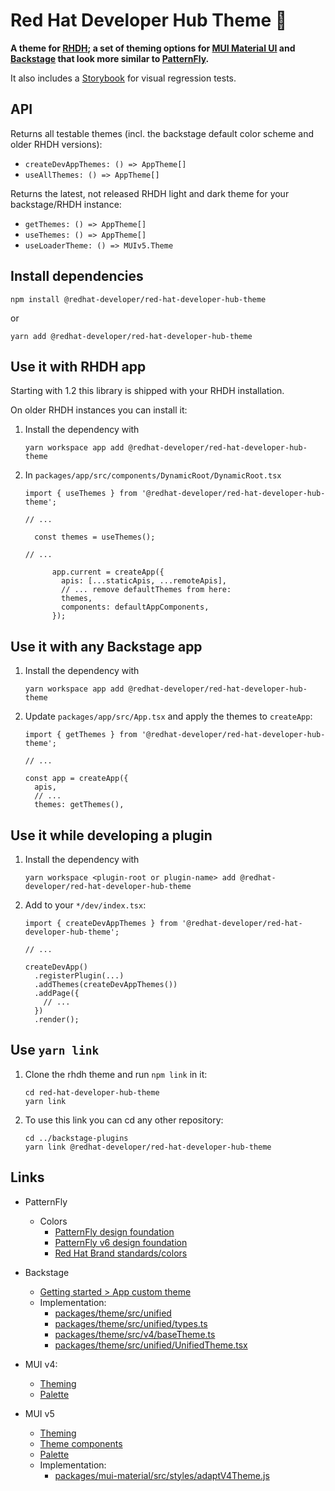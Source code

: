 # Red Hat Developer Hub Theme 🎨

**A theme for [RHDH](https://developers.redhat.com/rhdh);
a set of theming options for [MUI Material UI](https://mui.com/material-ui/) and
[Backstage](https://backstage.io/) that look more similar to [PatternFly](https://www.patternfly.org/).**

It also includes a [Storybook](https://storybook.js.org/) for visual regression tests.

## API

Returns all testable themes (incl. the backstage default color scheme and older RHDH versions):

* `createDevAppThemes: () => AppTheme[]`
* `useAllThemes: () => AppTheme[]`

Returns the latest, not released RHDH light and dark theme for your backstage/RHDH instance:

* `getThemes: () => AppTheme[]`
* `useThemes: () => AppTheme[]`
* `useLoaderTheme: () => MUIv5.Theme`

## Install dependencies

```shell
npm install @redhat-developer/red-hat-developer-hub-theme
```

or

```shell
yarn add @redhat-developer/red-hat-developer-hub-theme
```

## Use it with RHDH app

Starting with 1.2 this library is shipped with your RHDH installation.

On older RHDH instances you can install it:

1. Install the dependency with

   ```shell
   yarn workspace app add @redhat-developer/red-hat-developer-hub-theme
   ```

2. In `packages/app/src/components/DynamicRoot/DynamicRoot.tsx`

   ```tsx
   import { useThemes } from '@redhat-developer/red-hat-developer-hub-theme';

   // ...

     const themes = useThemes();

   // ... 

         app.current = createApp({
           apis: [...staticApis, ...remoteApis],
           // ... remove defaultThemes from here:
           themes,
           components: defaultAppComponents,
         });
   ```

## Use it with any Backstage app

1. Install the dependency with

   ```shell
   yarn workspace app add @redhat-developer/red-hat-developer-hub-theme
   ```

2. Update `packages/app/src/App.tsx` and apply the themes to `createApp`:

   ```tsx
   import { getThemes } from '@redhat-developer/red-hat-developer-hub-theme';

   // ...

   const app = createApp({
     apis,
     // ...
     themes: getThemes(),
   ```

## Use it while developing a plugin


1. Install the dependency with

   ```shell
   yarn workspace <plugin-root or plugin-name> add @redhat-developer/red-hat-developer-hub-theme
   ```

2. Add to your `*/dev/index.tsx`:

   ```tsx
   import { createDevAppThemes } from '@redhat-developer/red-hat-developer-hub-theme';

   // ...

   createDevApp()
     .registerPlugin(...)
     .addThemes(createDevAppThemes())
     .addPage({
       // ...
     })
     .render();
   ```

## Use `yarn link`

1. Clone the rhdh theme and run `npm link` in it:

   ```shell
   cd red-hat-developer-hub-theme
   yarn link
   ```

2. To use this link you can cd any other repository:

   ```shell
   cd ../backstage-plugins
   yarn link @redhat-developer/red-hat-developer-hub-theme
   ```

## Links

* PatternFly
  * Colors
    * [PatternFly design foundation](https://www.patternfly.org/design-foundations/colors)
    * [PatternFly v6 design foundation](https://staging-v6.patternfly.org/design-foundations/colors)
    * [Red Hat Brand standards/colors](https://www.redhat.com/en/about/brand/standards/color)
* Backstage
  * [Getting started > App custom theme](https://backstage.io/docs/getting-started/app-custom-theme/)
  * Implementation:
    * [packages/theme/src/unified](https://github.com/backstage/backstage/tree/master/packages/theme/src/unified)
    * [packages/theme/src/unified/types.ts](https://github.com/backstage/backstage/blob/master/packages/theme/src/unified/types.ts)
    * [packages/theme/src/v4/baseTheme.ts](https://github.com/backstage/backstage/blob/master/packages/theme/src/v4/baseTheme.ts)
    * [packages/theme/src/unified/UnifiedTheme.tsx](https://github.com/backstage/backstage/blob/master/packages/theme/src/unified/UnifiedTheme.tsx)


* MUI v4:
  * [Theming](https://v4.mui.com/customization/theming/)
  * [Palette](https://v4.mui.com/customization/palette/)
* MUI v5
  * [Theming](https://mui.com/material-ui/customization/theming/)
  * [Theme components](https://mui.com/material-ui/customization/theme-components/)
  * [Palette](https://mui.com/material-ui/customization/palette/)
  * Implementation:
    * [packages/mui-material/src/styles/adaptV4Theme.js](https://github.com/mui/material-ui/blob/master/packages/mui-material/src/styles/adaptV4Theme.js)

